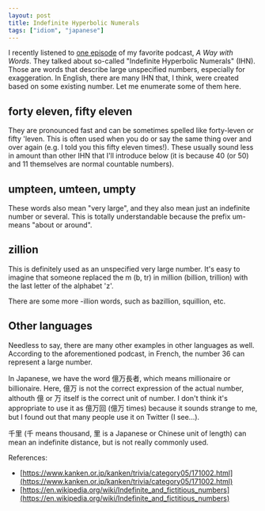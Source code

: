 ```yaml
---
layout: post
title: Indefinite Hyperbolic Numerals
tags: ["idiom", "japanese"]
---
```


I recently listened to [one episode](https://www.waywordradio.org/forty-eleven-zillion/) of my favorite podcast, *A Way with Words*. They talked about so-called "Indefinite Hyperbolic Numerals" (IHN). Those are words that describe large unspecified numbers, especially for exaggeration. In English, there are many IHN that, I think, were created based on some existing number. Let me enumerate some of them here.

## forty eleven, fifty eleven
They are pronounced fast and can be sometimes spelled like forty-leven or fifty 'leven. This is often used when you do or say the same thing over and over again (e.g. I told you this fifty eleven times!). These usually sound less in amount than other IHN that I'll introduce below (it is because 40 (or 50) and 11 themselves are normal countable numbers).

## umpteen, umteen, umpty
These words also mean "very large", and they also mean just an indefinite number or several. This is totally understandable because the prefix um- means "about or around".

## zillion
This is definitely used as an unspecified very large number. It's easy to imagine that someone replaced the m (b, tr) in million (billion, trillion) with the last letter of the alphabet 'z'.

There are some more -illion words, such as bazillion, squillion, etc.

## Other languages
Needless to say, there are many other examples in other languages as well. According to the aforementioned podcast, in French, the number 36 can represent a large number.

In Japanese, we have the word 億万長者, which means millionaire or billionaire. Here, 億万 is not the correct expression of the actual number, althouth 億 or 万 itself is the correct unit of number. I don't think it's appropriate to use it as 億万回 (億万 times) because it sounds strange to me, but I found out that many people use it on Twitter (I see...).

千里 (千 means thousand, 里 is a Japanese or Chinese unit of length) can mean an indefinite distance, but is not really commonly used.

References:
- [https://www.kanken.or.jp/kanken/trivia/category05/171002.html](https://www.kanken.or.jp/kanken/trivia/category05/171002.html)
- [https://en.wikipedia.org/wiki/Indefinite_and_fictitious_numbers](https://en.wikipedia.org/wiki/Indefinite_and_fictitious_numbers)

